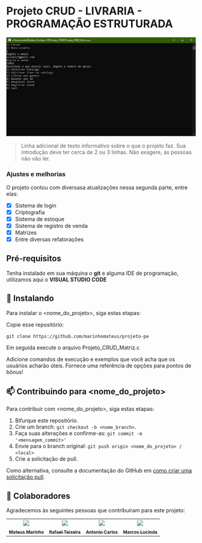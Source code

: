 # Projeto CRUD - LIVRARIA - PROGRAMAÇÃO ESTRUTURADA

<img src="./exemplo1.jpeg" alt="exemplo imagem">

> Linha adicional de texto informativo sobre o que o projeto faz. Sua introdução deve ter cerca de 2 ou 3 linhas. Não exagere, as pessoas não vão ler.

### Ajustes e melhorias

O projeto contou com diversasa atualizações nessa segunda parte, entre elas:

- [x] Sistema de login
- [x] Criptografia
- [x] Sistema de estoque
- [x] Sistema de registro de venda
- [x] Matrizes
- [x] Entre diversas refatorações

## Pré-requisitos

Tenha instalado em sua máquina o **git** e alguma IDE de programação, utilizamos aqui o **VISUAL STUDIO CODE**

## 🚀 Instalando

Para instalar o <nome_do_projeto>, siga estas etapas:

Copie esse repositório:
```
git clone https://github.com/marinhomateus/projeto-pe
```

Em seguida execute o arquivo Projeto_CRUD_Matriz.c

Adicione comandos de execução e exemplos que você acha que os usuários acharão úteis. Fornece uma referência de opções para pontos de bônus!

## 📫 Contribuindo para <nome_do_projeto>
<!---Se o seu README for longo ou se você tiver algum processo ou etapas específicas que deseja que os contribuidores sigam, considere a criação de um arquivo CONTRIBUTING.md separado--->
Para contribuir com <nome_do_projeto>, siga estas etapas:

1. Bifurque este repositório.
2. Crie um branch: `git checkout -b <nome_branch>`.
3. Faça suas alterações e confirme-as: `git commit -m '<mensagem_commit>'`
4. Envie para o branch original: `git push origin <nome_do_projeto> / <local>`
5. Crie a solicitação de pull.

Como alternativa, consulte a documentação do GitHub em [como criar uma solicitação pull](https://help.github.com/en/github/collaborating-with-issues-and-pull-requests/creating-a-pull-request).

## 🤝 Colaboradores

Agradecemos às seguintes pessoas que contribuíram para este projeto:

<table>
  <tr>
    <td align="center">
      <a href="#">
        <img src="https://github.com/marinhomateus.png" width="100px;"/><br>
        <sub>
          <b>Mateus Marinho</b>
        </sub>
      </a>
    </td>
    <td align="center">
      <a href="#">
        <img src="https://github.com/RafaelTSantos99.png" width="100px;"/><br>
        <sub>
          <b>Rafael Teixeira</b>
        </sub>
      </a>
    </td>
    <td align="center">
      <a href="#">
        <img src="https://github.com/AntonioVidalJunior.png" width="100px;"/><br>
        <sub>
          <b>Antonio Carlos</b>
        </sub>
      </a>
    </td>
    <td align="center">
      <a href="#">
        <img src="https://github.com/MarcusLucinda.png" width="100px;"/><br>
        <sub>
          <b>Marcos Lucinda</b>
        </sub>
      </a>
    </td>
  </tr>
</table>
